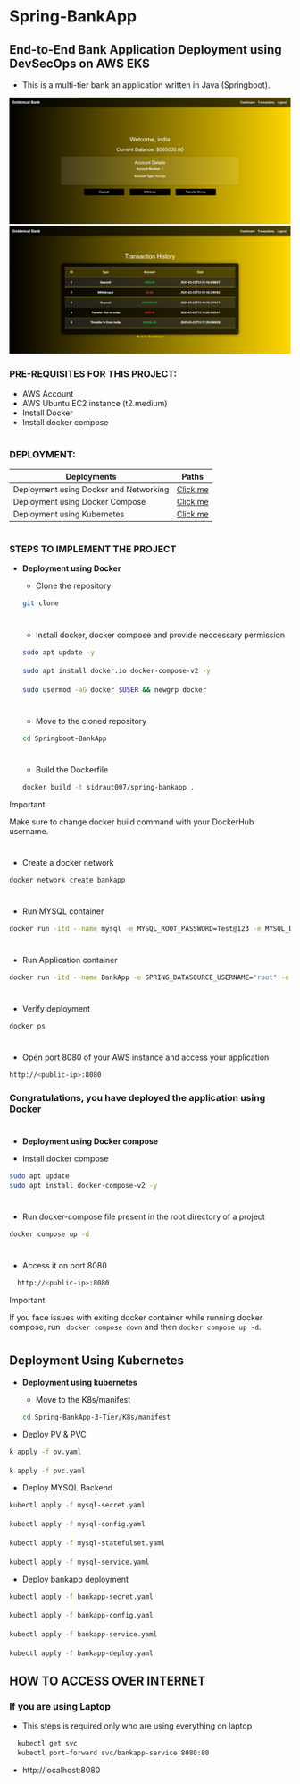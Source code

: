 # Spring-BankApp
## End-to-End Bank Application Deployment using DevSecOps on AWS EKS
- This is a multi-tier bank an application written in Java (Springboot).

![Login diagram](images/login.png)
![Transactions diagram](images/transactions.png)

### PRE-REQUISITES FOR THIS PROJECT:
- AWS Account
- AWS Ubuntu EC2 instance (t2.medium)
- Install Docker
- Install docker compose
#
### DEPLOYMENT:
| Deployments    | Paths |
| -------- | ------- |
| Deployment using Docker and Networking | <a href="#Docker">Click me </a>     |
| Deployment using Docker Compose | <a href="#dockercompose">Click me </a>     |
| Deployment using Kubernetes | <a href="#kubernetes">Click me </a>     |

#
### STEPS TO IMPLEMENT THE PROJECT
- **<p id="Docker">Deployment using Docker</p>**
  - Clone the repository
  ```bash
  git clone 
  ```
  #
  - Install docker, docker compose and provide neccessary permission
  ```bash
  sudo apt update -y

  sudo apt install docker.io docker-compose-v2 -y

  sudo usermod -aG docker $USER && newgrp docker
  ``` 
  #
  - Move to the cloned repository
  ```bash
  cd Springboot-BankApp
  ```
  #
  - Build the Dockerfile
  ```bash
  docker build -t sidraut007/spring-bankapp .
  ```
> [!Important]
> Make sure to change docker build command with your DockerHub username.
  #
  - Create a docker network
  ```bash
  docker network create bankapp
  ```
  #
  - Run MYSQL container
  ```bash
  docker run -itd --name mysql -e MYSQL_ROOT_PASSWORD=Test@123 -e MYSQL_DATABASE=BankDB --network=bankapp mysql:8.0
  ```
  #
  - Run Application container
  ```bash
  docker run -itd --name BankApp -e SPRING_DATASOURCE_USERNAME="root" -e SPRING_DATASOURCE_URL="jdbc:mysql://mysql:3306/BankDB?useSSL=false&allowPublicKeyRetrieval=true&serverTimezone=UTC" -e SPRING_DATASOURCE_PASSWORD="Test@123" --network=bankapp -p 8080:8080 sidraut007/spring-bankapp
  ```
  #
  - Verify deployment
  ```bash
  docker ps
  ```
  # 
  - Open port 8080 of your AWS instance and access your application
  ```bash
  http://<public-ip>:8080
  ```
  ### Congratulations, you have deployed the application using Docker 
  #
- **<p id="dockercompose">Deployment using Docker compose</p>**
- Install docker compose
```bash
sudo apt update
sudo apt install docker-compose-v2 -y
```
#
- Run docker-compose file present in the root directory of a project
```bash
docker compose up -d
```
#
- Access it on port 8080
```bash
  http://<public-ip>:8080
```
> [!Important]
> If you face issues with exiting docker container while running docker compose, run ``` docker compose down``` and then ``` docker compose up -d ```.
#

##  Deployment Using Kubernetes

- **<p id="kubernetes">Deployment using kubernetes</p>**
  
  - Move to the K8s/manifest
  ```bash
  cd Spring-BankApp-3-Tier/K8s/manifest
  ```

- Deploy PV & PVC

```bash
k apply -f pv.yaml

k apply -f pvc.yaml
```

- Deploy MYSQL Backend

```bash
kubectl apply -f mysql-secret.yaml

kubectl apply -f mysql-config.yaml

kubectl apply -f mysql-statefulset.yaml

kubectl apply -f mysql-service.yaml
```

- Deploy bankapp deployment

```bash
kubectl apply -f bankapp-secret.yaml

kubectl apply -f bankapp-config.yaml

kubectl apply -f bankapp-service.yaml

kubectl apply -f bankapp-deploy.yaml
```

## HOW TO ACCESS OVER INTERNET

### If you are using Laptop

- This steps is required only who are using everything on laptop

```bash
  kubectl get svc
  kubectl port-forward svc/bankapp-service 8080:80
```

 - http://localhost:8080


